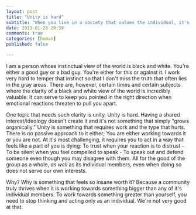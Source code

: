 ```yaml
---
layout: post
title: "Unity is hard"
subtitle: "When you live in a society that values the individual, it's hard to "
date: 2013-01-28 20:50
comments: true
categories: [human]
published: false

---
```

I am a person whose instinctual view of the world is black and white. You're either a good guy or a bad guy. You're either for this or against it. I work very hard to temper that instinct so that I don't miss the truth that often lies in the gray areas. There are, however, certain times and certain subjects where the clarity of a black and white view of the world is incredibly valuable. It can serve to keep you pointed in the right direction when emotional reactions threaten to pull you apart.

One topic that needs such clarity is unity. Unity is hard. Having a shared interest/ideology doesn't create it and it's not something that simply "grows organically." Unity is something that requires work and the type that hurts. There is no passive approach to it either; You are either working towards it or you are not. At it's most challenging, it requires you to act in a way that feels like a part of you is dying: To trust when your reaction is to distrust - To be silent when you feel compelled to speak - To speak out and defend someone even though you may disagree with them. All for the good of the group as a whole, *as well* as its individual members, even when doing so does not serve our own interests.

Why? Why is something that feels so insane worth it?  Because a community truly thrives when it is working towards something bigger than any of it's individual members. To work towards something greater than yourself, you need to stop thinking and acting only as an individual. We're not very good at that.
